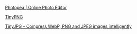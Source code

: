 
[Photopea | Online Photo Editor](https://www.photopea.com/)


[TinyPNG](https://tinypng.com/)

[TinyJPG – Compress WebP, PNG and JPEG images intelligently](https://tinyjpg.com/)
